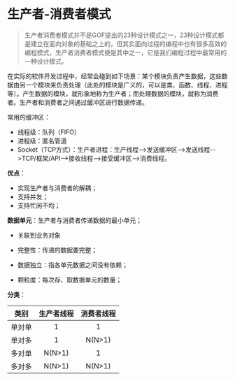 # 生产者-消费者模式

>生产者消费者模式并不是GOF提出的23种设计模式之一，23种设计模式都是建立在面向对象的基础之上的，但其实面向过程的编程中也有很多高效的编程模式，生产者消费者模式便是其中之一，它是我们编程过程中最常用的一种设计模式。

在实际的软件开发过程中，经常会碰到如下场景：某个模块负责产生数据，这些数据由另一个模块来负责处理（此处的模块是广义的，可以是类、函数、线程、进程等）。产生数据的模块，就形象地称为生产者；而处理数据的模块，就称为消费者。生产者和消费者之间通过缓冲区进行数据传递。

常用的缓冲区：

- 线程级：队列（FIFO）
- 进程级：匿名管道
- Socket（TCP方式）：生产者进程：生产线程-->发送缓冲区-->发送线程-->TCP/框架/API-->接收线程-->接受缓冲区-->消费线程。

**优点**：

- 实现生产者与消费者的解耦；
- 支持并发；
- 支持忙闲不均；

**数据单元**：生产者与消费者传递数据的最小单元；

- 关联到业务对象

- 完整性：传递的数据要完整；
- 数据独立：指各单元数据之间没有依赖；
- 颗粒度：每次存、取数据单元的数量；

**分类**：

|  类别  | 生产者线程 | 消费者线程 |
| :----: | :--------: | :--------: |
| 单对单 |     1      |     1      |
| 单对多 |     1      |   N(N>1)   |
| 多对单 |   N(N>1)   |     1      |
| 多对多 |   N(N>1)   |   N(N>1)   |

